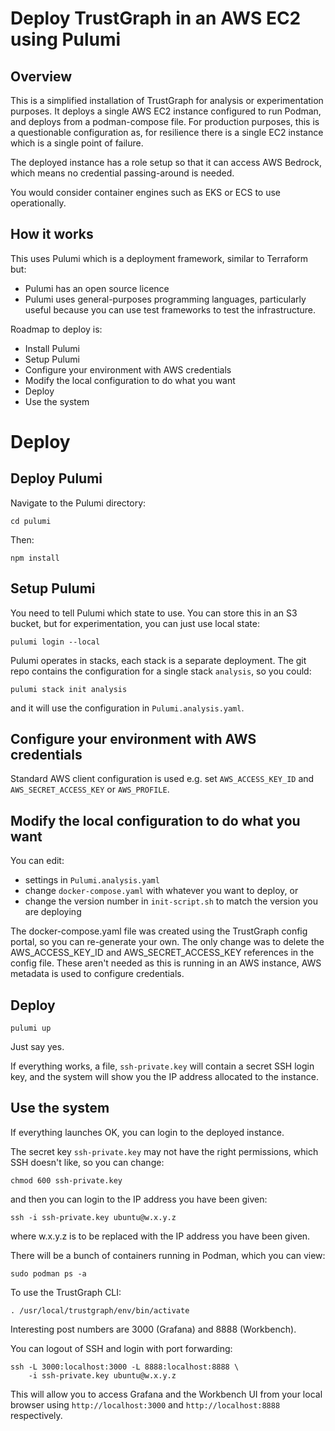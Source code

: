 
# Deploy TrustGraph in an AWS EC2 using Pulumi

## Overview

This is a simplified installation of TrustGraph for analysis or
experimentation purposes.  It deploys a single AWS EC2 instance configured to
run Podman, and deploys from a podman-compose file.  For production
purposes, this is a questionable configuration as, for resilience there
is a single EC2 instance which is a single point of failure.

The deployed instance has a role setup so that it can access AWS Bedrock,
which means no credential passing-around is needed.

You would consider container engines such as EKS or ECS to use operationally.

## How it works

This uses Pulumi which is a deployment framework, similar to Terraform
but:
- Pulumi has an open source licence
- Pulumi uses general-purposes programming languages, particularly useful
  because you can use test frameworks to test the infrastructure.

Roadmap to deploy is:
- Install Pulumi
- Setup Pulumi
- Configure your environment with AWS credentials
- Modify the local configuration to do what you want
- Deploy
- Use the system

# Deploy

## Deploy Pulumi

Navigate to the Pulumi directory:

```
cd pulumi
```

Then:

```
npm install
```

## Setup Pulumi

You need to tell Pulumi which state to use.  You can store this in an S3
bucket, but for experimentation, you can just use local state:

```
pulumi login --local
```

Pulumi operates in stacks, each stack is a separate deployment.  The
git repo contains the configuration for a single stack `analysis`, so you
could:

```
pulumi stack init analysis
```

and it will use the configuration in `Pulumi.analysis.yaml`.

## Configure your environment with AWS credentials

Standard AWS client configuration is used e.g. set `AWS_ACCESS_KEY_ID` and
`AWS_SECRET_ACCESS_KEY` or `AWS_PROFILE`.

## Modify the local configuration to do what you want

You can edit:
- settings in `Pulumi.analysis.yaml`
- change `docker-compose.yaml` with whatever you want to deploy, or
- change the version number in `init-script.sh` to match the version
  you are deploying

The docker-compose.yaml file was created using the TrustGraph config portal,
so you can re-generate your own.  The only change was to delete the
AWS_ACCESS_KEY_ID and AWS_SECRET_ACCESS_KEY references in the config
file.  These aren't needed as this is running in an AWS instance, AWS
metadata is used to configure credentials.

## Deploy

```
pulumi up
```

Just say yes.

If everything works, a file, `ssh-private.key` will contain a secret SSH
login key, and the system will show you the IP address allocated to the
instance.

## Use the system

If everything launches OK, you can login to the deployed instance.

The secret key `ssh-private.key` may not have the right permissions, which
SSH doesn't like, so you can change:

```
chmod 600 ssh-private.key
```

and then you can login to the IP address you have been given:

```
ssh -i ssh-private.key ubuntu@w.x.y.z
```
where w.x.y.z is to be replaced with the IP address you have been given.

There will be a bunch of containers running in Podman, which you can view:

```
sudo podman ps -a
```

To use the TrustGraph CLI:

```
. /usr/local/trustgraph/env/bin/activate
```

Interesting post numbers are 3000 (Grafana) and 8888 (Workbench).

You can logout of SSH and login with port forwarding:

```
ssh -L 3000:localhost:3000 -L 8888:localhost:8888 \
    -i ssh-private.key ubuntu@w.x.y.z
```

This will allow you to access Grafana and the Workbench UI from your local
browser using `http://localhost:3000` and `http://localhost:8888`
respectively.




